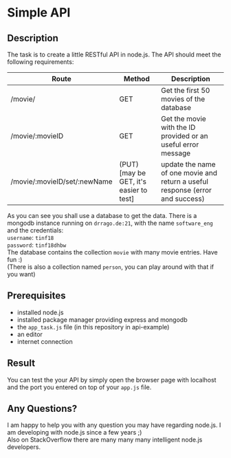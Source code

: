 # Simple API
## Description
The task is to create a little RESTful API in node.js. The API should meet the following requirements:

| Route | Method | Description |
| ----- | ------ | ----------- |
| /movie/| GET | Get the first 50 movies of the database|
| /movie/:movieID| GET | Get the movie with the ID provided or an useful error message|
| /movie/:movieID/set/:newName| (PUT) [may be GET, it's easier to test] | update the name of one movie and return a useful response (error and success)|

As you can see you shall use a database to get the data. There is a mongodb instance running on `drrago.de:21`, with the name `software_eng` and the credentials:  
`username`: `tinf18`  
`password`: `tinf18dhbw`  
The database contains the collection `movie` with many movie entries. Have fun :)  
(There is also a collection named `person`, you can play around with that if you want)

## Prerequisites
* installed node.js
* installed package manager providing express and mongodb 
* the `app_task.js` file (in this repository in api-example)
* an editor
* internet connection

## Result
You can test the your API by simply open the browser page with localhost and the port you entered on top of your `app.js` file.  

## Any Questions?
I am happy to help you with any question you may have regarding node.js. I am developing with node.js since a few years ;)  
Also on StackOverflow there are many many many intelligent node.js developers.
